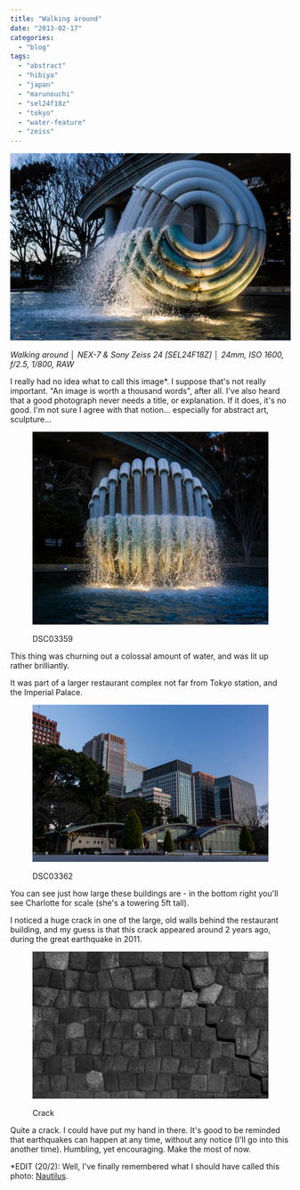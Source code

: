 ```yaml
---
title: "Walking around"
date: "2013-02-17"
categories: 
  - "blog"
tags: 
  - "abstract"
  - "hibiya"
  - "japan"
  - "marunouchi"
  - "sel24f18z"
  - "tokyo"
  - "water-feature"
  - "zeiss"
---
```


![DSC03361.jpg](/assets/images/a024f-dsc03361.jpg)

_Walking around │ NEX-7 & Sony Zeiss 24 \[SEL24F18Z\] │ 24mm, ISO 1600, f/2.5, 1/800, RAW_

I really had no idea what to call this image\*. I suppose that's not really important. "An image is worth a thousand words", after all. I've also heard that a good photograph never needs a title, or explanation. If it does, it's no good. I'm not sure I agree with that notion... especially for abstract art, sculpture...

<figure>

![DSC03359](/assets/images/7db4e-dsc03359.jpg)

<figcaption>



DSC03359





</figcaption>



</figure>

This thing was churning out a colossal amount of water, and was lit up rather brilliantly.

It was part of a larger restaurant complex not far from Tokyo station, and the Imperial Palace.

<figure>

![DSC03362](/assets/images/da631-dsc03362.jpg)

<figcaption>



DSC03362





</figcaption>



</figure>

You can see just how large these buildings are - in the bottom right you'll see Charlotte for scale (she's a towering 5ft tall).

I noticed a huge crack in one of the large, old walls behind the restaurant building, and my guess is that this crack appeared around 2 years ago, during the great earthquake in 2011.

<figure>

![Crack](/assets/images/48c10-dsc03364.jpg)

<figcaption>



Crack





</figcaption>



</figure>

Quite a crack. I could have put my hand in there. It's good to be reminded that earthquakes can happen at any time, without any notice (I'll go into this another time). Humbling, yet encouraging. Make the most of now.

\*EDIT (20/2): Well, I've finally remembered what I should have called this photo: [Nautilus](http://en.wikipedia.org/wiki/Nautilus).
